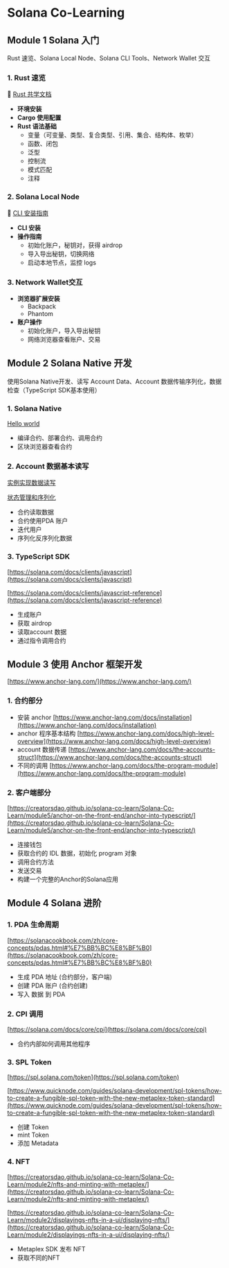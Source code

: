 # Solana Co-Learning

## Module 1 Solana 入门

Rust 速览、Solana Local Node、Solana CLI Tools、Network Wallet 交互

### 1. Rust 速览

🔗 [Rust 共学文档](https://github.com/CreatorsDAO/rust-co-learn/blob/main/rust-co-learn.md)

- **环境安装**
- **Cargo 使用配置**
- **Rust 语法基础**
  - 变量（可变量、类型、复合类型、引用、集合、结构体、枚举）
  - 函数、闭包
  - 泛型
  - 控制流
  - 模式匹配
  - 注释

### 2. Solana Local Node

🔗 [CLI 安装指南](https://solana.com/zh/developers/guides/getstarted/setup-local-development)

- **CLI 安装**
- **操作指南**
  - 初始化账户，秘钥对，获得 airdrop
  - 导入导出秘钥，切换网络
  - 启动本地节点，监控 logs

### 3. Network Wallet交互

- **浏览器扩展安装**
  - Backpack
  - Phantom
- **账户操作**
  - 初始化账户，导入导出秘钥
  - 网络浏览器查看账户、交易

## Module 2 Solana Native 开发

使用Solana Native开发、读写 Account Data、Account 数据传输序列化，数据检查（TypeScript SDK基本使用）

### 1. Solana Native

[Hello world](https://solana.com/zh/developers/guides/getstarted/local-rust-hello-world)

- 编译合约、部署合约、调用合约
- 区块浏览器查看合约

### 2. Account 数据基本读写

[实例实现数据读写](https://creatorsdao.github.io/solana-co-learn/Solana-Co-Learn/module3/native-solana-development/build-a-movie-review-program/)

[状态管理和序列化](https://creatorsdao.github.io/solana-co-learn/Solana-Co-Learn/module3/native-solana-development/state-management/)

- 合约读取数据
- 合约使用PDA 账户
- 迭代用户
- 序列化反序列化数据

### 3. TypeScript SDK

[https://solana.com/docs/clients/javascript](https://solana.com/docs/clients/javascript)

[https://solana.com/docs/clients/javascript-reference](https://solana.com/docs/clients/javascript-reference)

- 生成账户
- 获取 airdrop
- 读取account 数据
- 通过指令调用合约

## Module 3 使用 Anchor 框架开发

[https://www.anchor-lang.com/](https://www.anchor-lang.com/)

### 1. 合约部分

- 安装 anchor [https://www.anchor-lang.com/docs/installation](https://www.anchor-lang.com/docs/installation)
- anchor 程序基本结构 [https://www.anchor-lang.com/docs/high-level-overview](https://www.anchor-lang.com/docs/high-level-overview)
- account 数据传递  [https://www.anchor-lang.com/docs/the-accounts-struct](https://www.anchor-lang.com/docs/the-accounts-struct)
- 不同的调用 [https://www.anchor-lang.com/docs/the-program-module](https://www.anchor-lang.com/docs/the-program-module)

### 2. 客户端部分

[https://creatorsdao.github.io/solana-co-learn/Solana-Co-Learn/module5/anchor-on-the-front-end/anchor-into-typescript/](https://creatorsdao.github.io/solana-co-learn/Solana-Co-Learn/module5/anchor-on-the-front-end/anchor-into-typescript/)

- 连接钱包
- 获取合约的 IDL 数据，初始化 program 对象
- 调用合约方法
- 发送交易
- 构建一个完整的Anchor的Solana应用

## Module 4 Solana 进阶

### 1. PDA 生命周期

[https://solanacookbook.com/zh/core-concepts/pdas.html#%E7%BB%BC%E8%BF%B0](https://solanacookbook.com/zh/core-concepts/pdas.html#%E7%BB%BC%E8%BF%B0)

- 生成 PDA 地址 (合约部分，客户端)
- 创建 PDA 账户 (合约创建)
- 写入 数据 到 PDA

### 2. CPI 调用

[https://solana.com/docs/core/cpi](https://solana.com/docs/core/cpi)

- 合约内部如何调用其他程序

### 3. SPL Token

[https://spl.solana.com/token](https://spl.solana.com/token)

[https://www.quicknode.com/guides/solana-development/spl-tokens/how-to-create-a-fungible-spl-token-with-the-new-metaplex-token-standard](https://www.quicknode.com/guides/solana-development/spl-tokens/how-to-create-a-fungible-spl-token-with-the-new-metaplex-token-standard)

- 创建 Token
- mint Token
- 添加 Metadata

### 4. NFT

[https://creatorsdao.github.io/solana-co-learn/Solana-Co-Learn/module2/nfts-and-minting-with-metaplex/](https://creatorsdao.github.io/solana-co-learn/Solana-Co-Learn/module2/nfts-and-minting-with-metaplex/)

[https://creatorsdao.github.io/solana-co-learn/Solana-Co-Learn/module2/displayings-nfts-in-a-ui/displaying-nfts/](https://creatorsdao.github.io/solana-co-learn/Solana-Co-Learn/module2/displayings-nfts-in-a-ui/displaying-nfts/)

- Metaplex SDK 发布 NFT
- 获取不同的NFT
